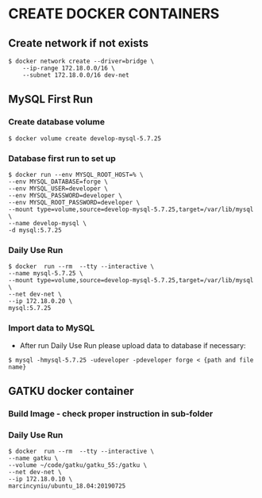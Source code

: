 # CREATE DOCKER CONTAINERS

## Create network if not exists
```
$ docker network create --driver=bridge \
    --ip-range 172.18.0.0/16 \
    --subnet 172.18.0.0/16 dev-net
```

## MySQL First Run

### Create database volume
```
$ docker volume create develop-mysql-5.7.25
```

### Database first run to set up

```
$ docker run --env MYSQL_ROOT_HOST=% \
--env MYSQL_DATABASE=forge \
--env MYSQL_USER=developer \
--env MYSQL_PASSWORD=developer \
--env MYSQL_ROOT_PASSWORD=developer \
--mount type=volume,source=develop-mysql-5.7.25,target=/var/lib/mysql \
--name develop-mysql \
-d mysql:5.7.25
```

### Daily Use Run
```
$ docker  run --rm  --tty --interactive \
--name mysql-5.7.25 \
--mount type=volume,source=develop-mysql-5.7.25,target=/var/lib/mysql \
--net dev-net \
--ip 172.18.0.20 \
mysql:5.7.25
``` 

### Import data to MySQL
- After run Daily Use Run please upload data to database if necessary:
```
$ mysql -hmysql-5.7.25 -udeveloper -pdeveloper forge < {path and file name} 
```

## GATKU docker container

### Build Image - check proper instruction in sub-folder

### Daily Use Run
```
$ docker  run --rm  --tty --interactive \
--name gatku \
--volume ~/code/gatku/gatku_55:/gatku \
--net dev-net \
--ip 172.18.0.10 \
marcincyniu/ubuntu_18.04:20190725
``` 
